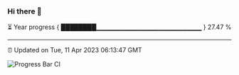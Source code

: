 ### Hi there 👋

⏳ Year progress { ████████▁▁▁▁▁▁▁▁▁▁▁▁▁▁▁▁▁▁▁▁▁▁ } 27.47 %

---

⏰ Updated on Tue, 11 Apr 2023 06:13:47 GMT

![Progress Bar CI](https://github.com/liununu/liununu/workflows/Progress%20Bar%20CI/badge.svg)

